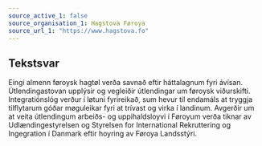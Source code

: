 ```yaml
---
source_active_1: false
source_organisation_1: Hagstova Føroya
source_url_1: "https://www.hagstova.fo"
---
```

## Tekstsvar  
Eingi almenn føroysk hagtøl verða savnað eftir háttalagnum fyri ávísan.  
Útlendingastovan upplýsir og vegleiðir útlendingar um føroysk viðurskifti.  
Integratiónslóg verður í løtuni fyrireikað, sum hevur til endamáls at tryggja tilflytarum góðar møguleikar fyri at trívast og virka í landinum.
Avgerðir um at veita útlendingum arbeiðs- og uppihaldsloyvi í Føroyum verða tiknar av Udlændingestyrelsen og Styrelsen for International Rekruttering og Ingegration í Danmark eftir hoyring av Føroya Landsstýri.
